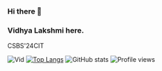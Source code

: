 ### Hi there 👋 
### Vidhya Lakshmi here.
CSBS'24CIT



<!--
**Vid-27/Vid-27** is a ✨ _special_ ✨ repository because its `README.md` (this file) appears on your GitHub profile.

Here are some ideas to get you started:

- 🔭 I’m currently working on ...
- 🌱 I’m currently learning ...
- 👯 I’m looking to collaborate on ...
- 🤔 I’m looking for help with ...
- 💬 Ask me about ...
- 📫 How to reach me: ...
- 😄 Pronouns: ...
- ⚡ Fun fact: ...
-->

![Vid](https://user-images.githubusercontent.com/72182858/140051060-1d4c463c-1083-4bf3-973b-279ba6d9948b.jpg)
[![Top Langs](https://github-readme-stats.vercel.app/api/top-langs/?username=Vid-27)](https://github.com/anuraghazra/github-readme-stats)
![GitHub stats](https://github-readme-stats.vercel.app/api?username=Vid-27&show_icons=true)
![Profile views](https://gpvc.arturio.dev/Vid-27)
